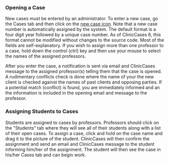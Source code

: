### Opening a Case ###

New cases must be entered by an administrator.  To enter a new case, go the Cases tab and then click on the [new case icon](https://cliniccases.com/images/new_file.png).  Note that a new case number is automatically assigned by the system.  The default format is a four digit year followed by a unique case number. As of ClinicCases 6, this format cannot be modified without changes to the source code.  Most of the fields are self-explanatory.  If you wish to assign more than one professor to a case, hold down the control (ctrl) key and then use your mouse to select the names of the assigned professors.

After you enter the case, a notification is sent via email and ClinicCases message to the assigned professor(s) telling them that the case is opened.  A rudimentary conflicts check is done where the name of your the new client is checked against the names of past clients and opposing parties.  If a potential match (conflict) is found, you are immediately informed and an the information is included in the opening email and message to the professor.

### Assigning Students to Cases ###
Students are assigned to cases by professors.  Professors should click on the "Students" tab where they will see all of their students along with a list of their open cases.  To assign a case, click and hold on the case name and drag it to the picture of the student.  ClinicCases will then confirm the assignment and send an email and ClinicCases message to the student informing him/her of the assignment.  The student will then see the case in his/her Cases tab and can begin work.